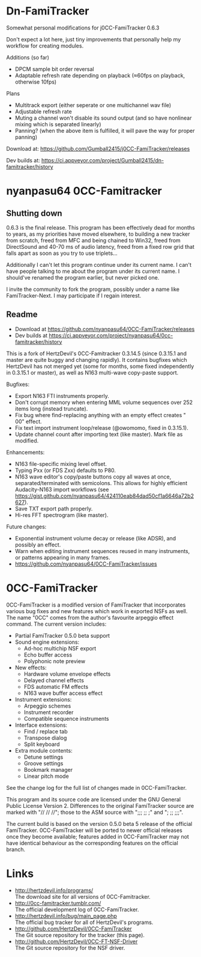 # Dn-FamiTracker
Somewhat personal modifications for j0CC-FamiTracker 0.6.3

Don't expect a lot here, just tiny improvements that personally help my workflow for creating modules.

Additions (so far)
* DPCM sample bit order reversal
* Adaptable refresh rate depending on playback (≈60fps on playback, otherwise 10fps)

Plans
* Multitrack export (either seperate or one multichannel wav file)
* Adjustable refresh rate
* Muting a channel won't disable its sound output (and so have nonlinear mixing which is separated linearly)
* Panning? (when the above item is fulfilled, it will pave the way for proper panning)

Download at: https://github.com/Gumball2415/j0CC-FamiTracker/releases

Dev builds at: https://ci.appveyor.com/project/Gumball2415/dn-famitracker/history

# nyanpasu64 0CC-Famitracker

## Shutting down

0.6.3 is the final release. This program has been effectively dead for months to years, as my priorities have moved elsewhere, to building a new tracker from scratch, freed from MFC and being chained to Win32, freed from DirectSound and 40-70 ms of audio latency, freed from a fixed row grid that falls apart as soon as you try to use triplets...

Additionally I can't let this program continue under its current name. I can't have people talking to me about the program under its current name. I should've renamed the program earlier, but never picked one.

I invite the community to fork the program, possibly under a name like FamiTracker-Next. I may participate if I regain interest.

## Readme

- Download at https://github.com/nyanpasu64/0CC-FamiTracker/releases
- Dev builds at https://ci.appveyor.com/project/nyanpasu64/0cc-famitracker/history

This is a fork of HertzDevil's 0CC-Famitracker 0.3.14.5 (since 0.3.15.1 and master are quite buggy and changing rapidly). It contains bugfixes which HertzDevil has not merged yet (some for months, some fixed independently in 0.3.15.1 or master), as well as N163 multi-wave copy-paste support.

Bugfixes:

- Export N163 FTI instruments properly.
- Don't corrupt memory when entering MML volume sequences over 252 items long (instead truncate).
- Fix bug where find-replacing anything with an empty effect creates " 00" effect.
- Fix text import instrument loop/release (@owomomo, fixed in 0.3.15.1).
- Update channel count after importing text (like master). Mark file as modified.

Enhancements:
- N163 file-specific mixing level offset.
- Typing Pxx (or FDS Zxx) defaults to P80.
- N163 wave editor's copy/paste buttons copy all waves at once, separated/terminated with semicolons. This allows for highly efficient Audacity-N163 import workflows (see https://gist.github.com/nyanpasu64/424110eab84dad50cf1a6646a72b2627).
- Save TXT export path properly.
- Hi-res FFT spectrogram (like master).

Future changes:

- Exponential instrument volume decay or release (like ADSR), and possibly an effect.
- Warn when editing instrument sequences reused in many instruments, or patterns appearing in many frames.
- https://github.com/nyanpasu64/0CC-FamiTracker/issues

# 0CC-FamiTracker

0CC-FamiTracker is a modified version of FamiTracker that incorporates various bug fixes and new features which work in exported NSFs as well. The name "0CC" comes from the author's favourite arpeggio effect command. The current version includes:

- Partial FamiTracker 0.5.0 beta support
- Sound engine extensions:
   - Ad-hoc multichip NSF export
   - Echo buffer access
   - Polyphonic note preview
- New effects:
   - Hardware volume envelope effects
   - Delayed channel effects
   - FDS automatic FM effects
   - N163 wave buffer access effect
- Instrument extensions:
   - Arpeggio schemes
   - Instrument recorder
   - Compatible sequence instruments
- Interface extensions:
   - Find / replace tab
   - Transpose dialog
   - Split keyboard
- Extra module contents:
   - Detune settings
   - Groove settings
   - Bookmark manager
   - Linear pitch mode

See the change log for the full list of changes made in 0CC-FamiTracker.

This program and its source code are licensed under the GNU General Public License Version 2. Differences to the original FamiTracker source are marked with "// // //"; those to the ASM source with ";;; ;; ;" and "; ;; ;;;".

The current build is based on the version 0.5.0 beta 5 release of the official FamiTracker. 0CC-FamiTracker will be ported to newer official releases once they become available; features added in 0CC-FamiTracker may not have identical behaviour as the corresponding features on the official branch.

# Links

- http://hertzdevil.info/programs/  
  The download site for all versions of 0CC-Famitracker.
- http://0cc-famitracker.tumblr.com/  
  The official development log of 0CC-FamiTracker.
- http://hertzdevil.info/bug/main_page.php  
  The official bug tracker for all of HertzDevil's programs.
- http://github.com/HertzDevil/0CC-FamiTracker  
  The Git source repository for the tracker (this page).
- http://github.com/HertzDevil/0CC-FT-NSF-Driver  
  The Git source repository for the NSF driver.
